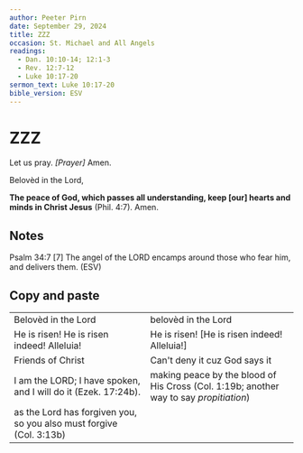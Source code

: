 ```yaml
---
author: Peeter Pirn
date: September 29, 2024
title: ZZZ
occasion: St. Michael and All Angels
readings:
  - Dan. 10:10-14; 12:1-3
  - Rev. 12:7-12
  - Luke 10:17-20
sermon_text: Luke 10:17-20
bible_version: ESV
---
```


# ZZZ

Let us pray. *\[Prayer]*  Amen.

Belovèd in the Lord,

**The peace of God, which passes all understanding, keep \[our] hearts and minds in Christ Jesus** (Phil. 4:7). Amen.

## Notes
Psalm 34:7
\[7] The angel of the LORD encamps
around those who fear him, and delivers them. (ESV)
## Copy and paste
|                                                                     |                                                                                        |
| ------------------------------------------------------------------- | -------------------------------------------------------------------------------------- |
| Belovèd in the Lord                                                 | belovèd in the Lord                                                                    |
| He is risen! He is risen indeed! Alleluia!                          | He is risen! \[He is risen indeed! Alleluia!]                                          |
| Friends of Christ                                                   | Can't deny it cuz God says it                                                          |
| I am the LORD; I have spoken, and I will do it (Ezek. 17:24b).      | making peace by the blood of His Cross (Col. 1:19b; another way to say *propitiation*) |
| as the Lord has forgiven you, so you also must forgive (Col. 3:13b) |                                                                                        |